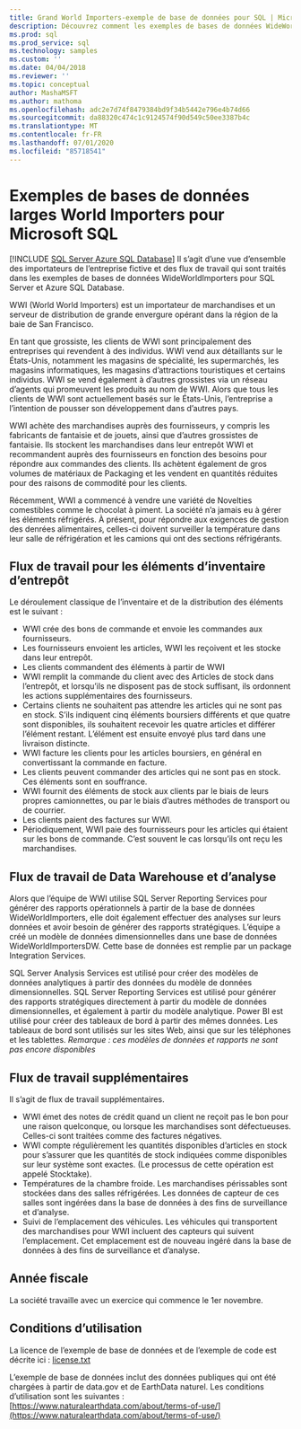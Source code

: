 ```yaml
---
title: Grand World Importers-exemple de base de données pour SQL | Microsoft Docs
description: Découvrez comment les exemples de bases de données WideWorldImporters prennent en charge les flux de travail de la société fictive WideWorldImporters.
ms.prod: sql
ms.prod_service: sql
ms.technology: samples
ms.custom: ''
ms.date: 04/04/2018
ms.reviewer: ''
ms.topic: conceptual
author: MashaMSFT
ms.author: mathoma
ms.openlocfilehash: adc2e7d74f8479384bd9f34b5442e796e4b74d66
ms.sourcegitcommit: da88320c474c1c9124574f90d549c50ee3387b4c
ms.translationtype: MT
ms.contentlocale: fr-FR
ms.lasthandoff: 07/01/2020
ms.locfileid: "85718541"
---
```

# <a name="wide-world-importers-sample-databases-for-microsoft-sql"></a>Exemples de bases de données larges World Importers pour Microsoft SQL
[!INCLUDE [SQL Server Azure SQL Database](../includes/applies-to-version/sql-asdb.md)]
Il s’agit d’une vue d’ensemble des importateurs de l’entreprise fictive et des flux de travail qui sont traités dans les exemples de bases de données WideWorldImporters pour SQL Server et Azure SQL Database.  

WWI (World World Importers) est un importateur de marchandises et un serveur de distribution de grande envergure opérant dans la région de la baie de San Francisco.

En tant que grossiste, les clients de WWI sont principalement des entreprises qui revendent à des individus. WWI vend aux détaillants sur le États-Unis, notamment les magasins de spécialité, les supermarchés, les magasins informatiques, les magasins d’attractions touristiques et certains individus. WWI se vend également à d’autres grossistes via un réseau d’agents qui promeuvent les produits au nom de WWI. Alors que tous les clients de WWI sont actuellement basés sur le États-Unis, l’entreprise a l’intention de pousser son développement dans d’autres pays.

WWI achète des marchandises auprès des fournisseurs, y compris les fabricants de fantaisie et de jouets, ainsi que d’autres grossistes de fantaisie. Ils stockent les marchandises dans leur entrepôt WWI et recommandent auprès des fournisseurs en fonction des besoins pour répondre aux commandes des clients. Ils achètent également de gros volumes de matériaux de Packaging et les vendent en quantités réduites pour des raisons de commodité pour les clients.

Récemment, WWI a commencé à vendre une variété de Novelties comestibles comme le chocolat à piment.  La société n’a jamais eu à gérer les éléments réfrigérés. À présent, pour répondre aux exigences de gestion des denrées alimentaires, celles-ci doivent surveiller la température dans leur salle de réfrigération et les camions qui ont des sections réfrigérants.

## <a name="workflow-for-warehouse-stock-items"></a>Flux de travail pour les éléments d’inventaire d’entrepôt

Le déroulement classique de l’inventaire et de la distribution des éléments est le suivant :
- WWI crée des bons de commande et envoie les commandes aux fournisseurs.
- Les fournisseurs envoient les articles, WWI les reçoivent et les stocke dans leur entrepôt.
- Les clients commandent des éléments à partir de WWI
- WWI remplit la commande du client avec des Articles de stock dans l’entrepôt, et lorsqu’ils ne disposent pas de stock suffisant, ils ordonnent les actions supplémentaires des fournisseurs.
- Certains clients ne souhaitent pas attendre les articles qui ne sont pas en stock. S’ils indiquent cinq éléments boursiers différents et que quatre sont disponibles, ils souhaitent recevoir les quatre articles et différer l’élément restant. L’élément est ensuite envoyé plus tard dans une livraison distincte.
- WWI facture les clients pour les articles boursiers, en général en convertissant la commande en facture.
- Les clients peuvent commander des articles qui ne sont pas en stock. Ces éléments sont en souffrance.
- WWI fournit des éléments de stock aux clients par le biais de leurs propres camionnettes, ou par le biais d’autres méthodes de transport ou de courrier.
- Les clients paient des factures sur WWI.
- Périodiquement, WWI paie des fournisseurs pour les articles qui étaient sur les bons de commande. C’est souvent le cas lorsqu’ils ont reçu les marchandises.

## <a name="data-warehouse-and-analysis-workflow"></a>Flux de travail de Data Warehouse et d’analyse

Alors que l’équipe de WWI utilise SQL Server Reporting Services pour générer des rapports opérationnels à partir de la base de données WideWorldImporters, elle doit également effectuer des analyses sur leurs données et avoir besoin de générer des rapports stratégiques. L’équipe a créé un modèle de données dimensionnelles dans une base de données WideWorldImportersDW. Cette base de données est remplie par un package Integration Services.

SQL Server Analysis Services est utilisé pour créer des modèles de données analytiques à partir des données du modèle de données dimensionnelles. SQL Server Reporting Services est utilisé pour générer des rapports stratégiques directement à partir du modèle de données dimensionnelles, et également à partir du modèle analytique. Power BI est utilisé pour créer des tableaux de bord à partir des mêmes données. Les tableaux de bord sont utilisés sur les sites Web, ainsi que sur les téléphones et les tablettes. *Remarque : ces modèles de données et rapports ne sont pas encore disponibles*

## <a name="additional-workflows"></a>Flux de travail supplémentaires

Il s’agit de flux de travail supplémentaires.
- WWI émet des notes de crédit quand un client ne reçoit pas le bon pour une raison quelconque, ou lorsque les marchandises sont défectueuses. Celles-ci sont traitées comme des factures négatives.
- WWI compte régulièrement les quantités disponibles d’articles en stock pour s’assurer que les quantités de stock indiquées comme disponibles sur leur système sont exactes. (Le processus de cette opération est appelé Stocktake).
- Températures de la chambre froide. Les marchandises périssables sont stockées dans des salles réfrigérées. Les données de capteur de ces salles sont ingérées dans la base de données à des fins de surveillance et d’analyse.
- Suivi de l’emplacement des véhicules. Les véhicules qui transportent des marchandises pour WWI incluent des capteurs qui suivent l’emplacement. Cet emplacement est de nouveau ingéré dans la base de données à des fins de surveillance et d’analyse.

## <a name="fiscal-year"></a>Année fiscale

La société travaille avec un exercice qui commence le 1er novembre.

## <a name="terms-of-use"></a>Conditions d’utilisation

La licence de l’exemple de base de données et de l’exemple de code est décrite ici : [license.txt](https://github.com/Microsoft/sql-server-samples/blob/master/license.txt)

L’exemple de base de données inclut des données publiques qui ont été chargées à partir de data.gov et de EarthData naturel. Les conditions d’utilisation sont les suivantes :[https://www.naturalearthdata.com/about/terms-of-use/](https://www.naturalearthdata.com/about/terms-of-use/)
